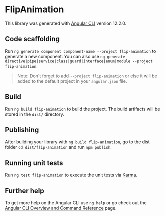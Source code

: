 # FlipAnimation

This library was generated with [Angular CLI](https://github.com/angular/angular-cli) version 12.2.0.

## Code scaffolding

Run `ng generate component component-name --project flip-animation` to generate a new component. You can also use `ng generate directive|pipe|service|class|guard|interface|enum|module --project flip-animation`.
> Note: Don't forget to add `--project flip-animation` or else it will be added to the default project in your `angular.json` file. 

## Build

Run `ng build flip-animation` to build the project. The build artifacts will be stored in the `dist/` directory.

## Publishing

After building your library with `ng build flip-animation`, go to the dist folder `cd dist/flip-animation` and run `npm publish`.

## Running unit tests

Run `ng test flip-animation` to execute the unit tests via [Karma](https://karma-runner.github.io).

## Further help

To get more help on the Angular CLI use `ng help` or go check out the [Angular CLI Overview and Command Reference](https://angular.io/cli) page.
